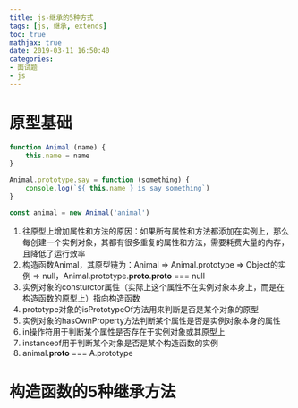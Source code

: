 ```yaml
---
title: js-继承的5种方式
tags: [js, 继承, extends]
toc: true
mathjax: true
date: 2019-03-11 16:50:40
categories:
- 面试题
- js
---
```


# 原型基础

```javascript
function Animal (name) {
    this.name = name
}

Animal.prototype.say = function (something) {
    console.log(`${ this.name } is say something`)
}

const animal = new Animal('animal')
```

1. 往原型上增加属性和方法的原因：如果所有属性和方法都添加在实例上，那么每创建一个实例对象，其都有很多重复的属性和方法，需要耗费大量的内存，且降低了运行效率
2. 构造函数Animal，其原型链为：Animal => Animal.prototype => Object的实例 => null，Animal.prototype.__proto__.__proto__ === null
3. 实例对象的consturctor属性（实际上这个属性不在实例对象本身上，而是在构造函数的原型上）指向构造函数
4. prototype对象的isPrototypeOf方法用来判断是否是某个对象的原型
5. 实例对象的hasOwnProperty方法判断某个属性是否是实例对象本身的属性
6. in操作符用于判断某个属性是否存在于实例对象或其原型上
7. instanceof用于判断某个对象是否是某个构造函数的实例
8. animal.__proto__ === A.prototype

# 构造函数的5种继承方法